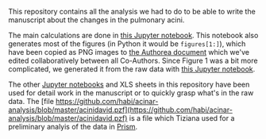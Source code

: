 This repository contains all the analysis we had to do to be able to write the manuscript about the changes in the pulmonary acini.

The main calculations are done in [this Jupyter notebook](Analysis.ipynb).
This notebook also generates most of the figures (in Python it would be `figures[1:]`), which have been copied as PNG images to [the Authorea document](https://www.authorea.com/274247/47HwqAxume3L2xkLOsg_SQ) which we've edited collaboratively between all Co-Authors.
Since Figure 1 was a bit more complicated, we generated it from the raw data with [this Jupyter notebook](https://github.com/habi/acinar-analysis/blob/master/MicroscopyFigure.ipynb).

The other [Jupyter notebooks](http://jupyter.org) and XLS sheets in this repository have been used for detail work in the manuscript or to quickly grasp what's in the raw data.
The [file https://github.com/habi/acinar-analysis/blob/master/acinidavid.pzf](https://github.com/habi/acinar-analysis/blob/master/acinidavid.pzf) is a file which Tiziana used for a preliminary analyis of the data in [Prism](https://www.graphpad.com/scientific-software/prism/).
